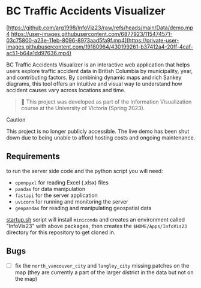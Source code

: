 
# BC Traffic Accidents Visualizer
[https://github.com/arg1998/InfoViz23/raw/refs/heads/main/Data/demo.mp4
https://user-images.githubusercontent.com/6877923/115474571-03c75800-a23e-11eb-8096-8973aad5fa9f.mp4](https://private-user-images.githubusercontent.com/19180964/430199261-b37412a4-20ff-4caf-ac51-b64a1dd97636.mp4)

BC Traffic Accidents Visualizer is an interactive web application that helps users explore traffic accident data in British Columbia by municipality, year, and contributing factors. By combining dynamic maps and rich Sankey diagrams, this tool offers an intuitive and visual way to understand how accident causes vary across locations and time. 
> 🏫 This project was developed as part of the Information Visualization course at the University of Victoria (Spring 2023).


> [!caution]
> This project is no longer publicly accessible. The live demo has been shut down due to being unable to afford hosting costs and ongoing maintenance.


## Requirements

to run the server side code and the python script you will need:

- `openpyxl` for reading Excel (.xlsx) files
- `pandas` for data manipulation
- `fastapi` for the server application
- `uvicorn` for running and monitoring the server
- `geopandas` for reading and manipulating geospatial data

[startup.sh](startup.sh) script will install `miniconda` and creates an environment called "InfoVis23" with above packages, then creates the `$HOME/Apps/InfoVis23` directory for this repository to get cloned in.

## Bugs

- [ ] fix the `north_vancouver_city` and `langley_city` missing patches on the map (they are currently a part of the larger district in the data but not on the map)
